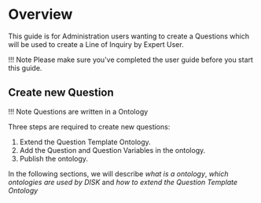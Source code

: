 # Overview

This guide is for Administration users wanting to create a Questions which will be used to create a Line of Inquiry by Expert User.

!!! Note
    Please make sure you've completed the user guide before you start this guide.


## Create new Question

!!! Note
    Questions are written in a Ontology

Three steps are required to create new questions:

1. Extend the Question Template Ontology.
2. Add the Question and Question Variables in the ontology.
3. Publish the ontology.

In the following sections, we will describe *what is a ontology*, *which ontologies are used by DISK* and *how to extend the Question Template Ontology* 